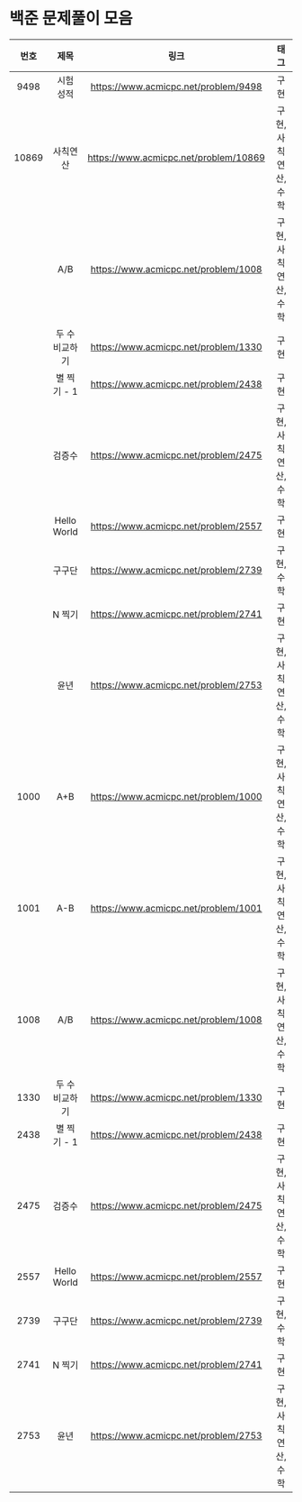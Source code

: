 # 백준 문제풀이 모음

|번호|제목|링크|태그|
|:---:|:---:|:---:|:---:|
|9498|시험 성적|https://www.acmicpc.net/problem/9498|구현|
|10869|사칙연산|https://www.acmicpc.net/problem/10869|구현,사칙연산,수학|
||A/B|https://www.acmicpc.net/problem/1008|구현,사칙연산,수학|
||두 수 비교하기|https://www.acmicpc.net/problem/1330|구현|
||별 찍기 - 1|https://www.acmicpc.net/problem/2438|구현|
||검증수|https://www.acmicpc.net/problem/2475|구현,사칙연산,수학|
||Hello World|https://www.acmicpc.net/problem/2557|구현|
||구구단|https://www.acmicpc.net/problem/2739|구현,수학|
||N 찍기|https://www.acmicpc.net/problem/2741|구현|
||윤년|https://www.acmicpc.net/problem/2753|구현,사칙연산,수학|
|1000|A+B|https://www.acmicpc.net/problem/1000|구현,사칙연산,수학|
|1001|A-B|https://www.acmicpc.net/problem/1001|구현,사칙연산,수학|
|1008|A/B|https://www.acmicpc.net/problem/1008|구현,사칙연산,수학|
|1330|두 수 비교하기|https://www.acmicpc.net/problem/1330|구현|
|2438|별 찍기 - 1|https://www.acmicpc.net/problem/2438|구현|
|2475|검증수|https://www.acmicpc.net/problem/2475|구현,사칙연산,수학|
|2557|Hello World|https://www.acmicpc.net/problem/2557|구현|
|2739|구구단|https://www.acmicpc.net/problem/2739|구현,수학|
|2741|N 찍기|https://www.acmicpc.net/problem/2741|구현|
|2753|윤년|https://www.acmicpc.net/problem/2753|구현,사칙연산,수학|
